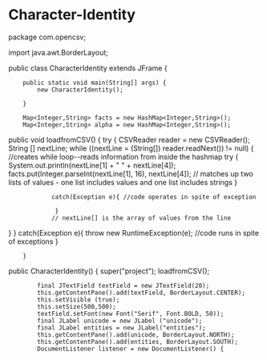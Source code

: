 # Character-Identity

package com.opencsv;

import java.awt.BorderLayout;

public class CharacterIdentity extends JFrame
	{ 
		
		public static void main(String[] args) {
			new CharacterIdentity();
			
		}
			
		Map<Integer,String> facts = new HashMap<Integer,String>(); 
		Map<Integer,String> alpha = new HashMap<Integer,String>();
		
public void loadfromCSV() 
		{
			try {
			CSVReader reader = new CSVReader();
			String [] nextLine;
		     	while ((nextLine = (String[]) reader.readNext()) != null) { //creates while loop--reads information from inside the hashmap
			try {
		 	System.out.println(nextLine[1] + " " + nextLine[4]);
	        	facts.put(Integer.parseInt(nextLine[1], 16), nextLine[4]); // matches up two lists of values - one list includes values and one list includes strings
		    	 }
		    	 
		    	catch(Exception e){ //code operates in spite of exception
		    		 
		    	 }
		        // nextLine[] is the array of values from the line
		        
}
			} 
			catch(Exception e){
				throw new RuntimeException(e); //code runs in spite of exceptions 
			}
		   
		}
		     
public CharacterIdentity() {
		super("project");
			loadfromCSV();
			
			
			final JTextField textField = new JTextField(20);
			this.getContentPane().add(textField, BorderLayout.CENTER); 
			this.setVisible (true);
			this.setSize(500,500);
			textField.setFont(new Font("Serif", Font.BOLD, 50)); 
			final JLabel unicode = new JLabel ("unicode");
			final JLabel entities = new JLabel("entities");
			this.getContentPane().add(unicode, BorderLayout.NORTH);
			this.getContentPane().add(entities, BorderLayout.SOUTH);
			DocumentListener listener = new DocumentListener() { 
		
